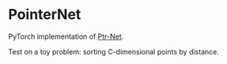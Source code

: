 # PointerNet

PyTorch implementation of [Ptr-Net](https://arxiv.org/pdf/1506.03134.pdf).

Test on a toy problem: sorting C-dimensional points by distance.
